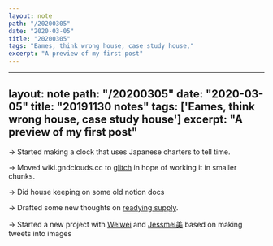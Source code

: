 ```yaml
---
layout: note
path: "/20200305"
date: "2020-03-05"
title: "20200305"
tags: "Eames, think wrong house, case study house,"
excerpt: "A preview of my first post"
---
```


---
layout: note
path: "/20200305"
date: "2020-03-05"
title: "20191130 notes"
tags: ['Eames, think wrong house, case study house']
excerpt: "A preview of my first post"
---


→ Started making a clock that uses Japanese charters to tell time.

→ Moved wiki.gndclouds.cc to [glitch](https://glitch.com/~gndclouds-wiki) in hope of working it in smaller chunks.

→ Did house keeping on some old notion docs

→ Drafted some new thoughts on [readying supply](https://reading.supply/@gndclouds).

→ Started a new project with [Weiwei](https://twitter.com/glitchyowl) and [Jessmei美](https://twitter.com/jchangsta) based on making tweets into images
